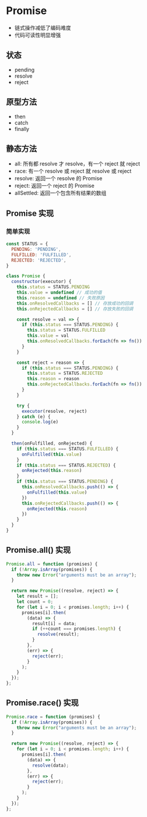 # Promise

- 链式操作减低了编码难度
- 代码可读性明显增强

## 状态

- pending
- resolve
- reject

## 原型方法

- then
- catch
- finally

## 静态方法

- all: 所有都 resolve 才 resolve，有一个 reject 就 reject
- race: 有一个 resolve 或 reject 就 resolve 或 reject
- resolve: 返回一个 resolve 的 Promise
- reject: 返回一个 reject 的 Promise
- allSettled: 返回一个包含所有结果的数组

## Promise 实现

### 简单实现

```js
const STATUS = {
  PENDING: 'PENDING',
  FULFILLED: 'FULFILLED',
  REJECTED: 'REJECTED',
}

class Promise {
  constructor(executor) {
    this.status = STATUS.PENDING
    this.value = undefined // 成功的值
    this.reason = undefined // 失败原因
    this.onResolvedCallbacks = [] // 存放成功的回调
    this.onRejectedCallbacks = [] // 存放失败的回调

    const resolve = val => {
      if (this.status === STATUS.PENDING) {
        this.status = STATUS.FULFILLED
        this.value = val
        this.onResolvedCallbacks.forEach(fn => fn())
      }
    }

    const reject = reason => {
      if (this.status === STATUS.PENDING) {
        this.status = STATUS.REJECTED
        this.reason = reason
        this.onRejectedCallbacks.forEach(fn => fn())
      }
    }

    try {
      executor(resolve, reject)
    } catch (e) {
      console.log(e)
    }
  }

  then(onFulfilled, onRejected) {
    if (this.status === STATUS.FULFILLED) {
      onFulfilled(this.value)
    }
    if (this.status === STATUS.REJECTED) {
      onRejected(this.reason)
    }
    if (this.status === STATUS.PENDING) {
      this.onResolvedCallbacks.push(() => {
        onFulfilled(this.value)
      })
      this.onRejectedCallbacks.push(() => {
        onRejected(this.reason)
      })
    }
  }
}
```

## Promise.all() 实现

```js
Promise.all = function (promises) {
  if (!Array.isArray(promises)) {
    throw new Error("arguments must be an array");
  }

  return new Promise((resolve, reject) => {
    let result = [];
    let count = 0;
    for (let i = 0; i < promises.length; i++) {
      promises[i].then(
        (data) => {
          result[i] = data;
          if (++count === promises.length) {
            resolve(result);
          }
        },
        (err) => {
          reject(err);
        }
      );
    }
  });
};
```

## Promise.race() 实现

```js
Promise.race = function (promises) {
  if (!Array.isArray(promises)) {
    throw new Error("arguments must be an array");
  }

  return new Promise((resolve, reject) => {
    for (let i = 0; i < promises.length; i++) {
      promises[i].then(
        (data) => {
          resolve(data);
        },
        (err) => {
          reject(err);
        }
      );
    }
  });
};
```
